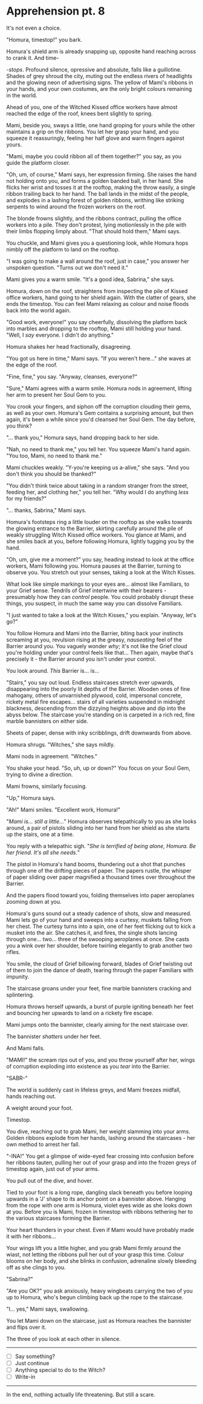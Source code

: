 # Apprehension pt. 8

It's not even a choice.

"Homura, timestop!" you bark.

Homura's shield arm is already snapping up, opposite hand reaching across to crank it. And time-

*-stops*. Profound silence, opressive and absolute, falls like a guillotine. Shades of grey shroud the city, muting out the endless rivers of headlights and the glowing neon of advertising signs. The yellow of Mami's ribbons in your hands, and your own costumes, are the only bright colours remaining in the world.

Ahead of you, one of the Witched Kissed office workers have almost reached the edge of the roof, knees bent slightly to spring.

Mami, beside you, sways a little, one hand groping for yours while the other maintains a grip on the ribbons. You let her grasp your hand, and you squeeze it reassuringly, feeling her half glove and warm fingers against yours.

"Mami, maybe you could ribbon all of them together?" you say, as you guide the platform closer.

"Oh, um, of course," Mami says, her expression firming. She raises the hand not holding onto you, and forms a golden banded ball, in her hand. She flicks her wrist and tosses it at the rooftop, making the throw easily, a single ribbon trailing back to her hand. The ball lands in the midst of the people, and explodes in a lashing forest of golden ribbons, writhing like striking serpents to wind around the frozen workers on the roof.

The blonde frowns slightly, and the ribbons contract, pulling the office workers into a pile. They don't protest, lying motionlessly in the pile with their limbs flopping limply about. "That should hold them," Mami says.

You chuckle, and Mami gives you a questioning look, while Homura hops nimbly off the platform to land on the rooftop.

"I was going to make a wall around the roof, just in case," you answer her unspoken question. "Turns out we don't need it."

Mami gives you a warm smile. "It's a good idea, Sabrina," she says.

Homura, down on the roof, straightens from inspecting the pile of Kissed office workers, hand going to her shield again. With the clatter of gears, she ends the timestop. You can feel Mami relaxing as colour and noise floods back into the world again.

"Good work, everyone!" you say cheerfully, dissolving the platform back into marbles and dropping to the rooftop, Mami still holding your hand. "Well, I *say* everyone. I didn't do anything."

Homura shakes her head fractionally, disagreeing.

"You got us here in time," Mami says. "If you weren't here..." she waves at the edge of the roof.

"Fine, fine," you say. "Anyway, cleanses, everyone?"

"Sure," Mami agrees with a warm smile. Homura nods in agreement, lifting her arm to present her Soul Gem to you.

You crook your fingers, and siphon off the corruption clouding their gems, as well as your own. Homura's Gem contains a surprising amount, but then again, it's been a while since you'd cleansed her Soul Gem. The day before, you think?

"... thank you," Homura says, hand dropping back to her side.

"Nah, no need to thank me," you tell her. You squeeze Mami's hand again. "You too, Mami, no need to thank me."

Mami chuckles weakly. "Y-you're keeping us a-alive," she says. "And you don't think you should be thanked?"

"You didn't think twice about taking in a random stranger from the street, feeding her, and clothing her," you tell her. "Why would I do anything *less* for my friends?"

"... thanks, Sabrina," Mami says.

Homura's footsteps ring a little louder on the rooftop as she walks towards the glowing entrance to the Barrier, skirting carefully around the pile of weakly struggling Witch Kissed office workers. You glance at Mami, and she smiles back at you, before following Homura, lightly tugging you by the hand.

"Oh, um, give me a moment?" you say, heading instead to look at the office workers, Mami following you. Homura pauses at the Barrier, turning to observe you. You stretch out your senses, taking a look at the Witch Kisses.

What look like simple markings to your eyes are... almost like Familiars, to your Grief sense. Tendrils of Grief intertwine with their bearers - presumably how they can *control* people. You could probably disrupt these things, you suspect, in much the same way you can dissolve Familiars.

"I just wanted to take a look at the Witch Kisses," you explain. "Anyway, let's go?"

You follow Homura and Mami into the Barrier, biting back your instincts screaming at you, revulsion rising at the greasy, *nauseating* feel of the Barrier around you. You vaguely wonder *why*; it's not like the Grief cloud you're holding under your control feels like that... Then again, maybe that's precisely it - the Barrier around you isn't under your control.

You look around. *This* Barrier is... is...

"Stairs," you say out loud. Endless staircases stretch ever upwards, disappearing into the poorly lit depths of the Barrier. Wooden ones of fine mahogany, others of unvarnished plywood, cold, impersonal concrete, rickety metal fire escapes... stairs of all varieties suspended in midnight blackness, descending from the dizzying heights above and dip into the abyss below. The staircase you're standing on is carpeted in a rich red, fine marble bannisters on either side.

Sheets of paper, dense with inky scribblings, drift downwards from above.

Homura shrugs. "Witches," she says mildly.

Mami nods in agreement. "Witches."

You shake your head. "So, uh, up or down?" You focus on your Soul Gem, trying to divine a direction.

Mami frowns, similarly focusing.

"Up," Homura says.

"Ah!" Mami smiles. "Excellent work, Homura!"

"*Mami is... still a little...*" Homura observes telepathically to you as she looks around, a pair of pistols sliding into her hand from her shield as she starts up the stairs, one at a time.

You reply with a telepathic sigh. "*She is *terrified* of being alone, Homura. Be her *friend*. It's all she needs.*"

The pistol in Homura's hand booms, thundering out a shot that punches through one of the drifting pieces of paper. The papers rustle, the whisper of paper sliding over paper magnified a thousand times over throughout the Barrier.

And the papers flood toward you, folding themselves into paper aeroplanes zooming down at you.

Homura's guns sound out a steady cadence of shots, slow and measured. Mami lets go of your hand and sweeps into a curtesy, muskets falling from her chest. The curtesy turns into a spin, one of her feet flicking out to kick a musket into the air. She catches it, and fires, the single shots lancing through one... two... three of the swooping aeroplanes at once. She casts you a wink over her shoulder, before twirling elegantly to grab another two rifles.

You smile, the cloud of Grief billowing forward, blades of Grief twisting out of them to join the dance of death, tearing through the paper Familiars with impunity.

The staircase groans under your feet, fine marble bannisters cracking and splintering.

Homura throws herself upwards, a burst of purple igniting beneath her feet and bouncing her upwards to land on a rickety fire escape.

Mami jumps onto the bannister, clearly aiming for the next staircase over.

The bannister *shatters* under her feet.

And Mami falls.

"MAMI!" the scream rips out of you, and you throw yourself after her, wings of corruption exploding into existence as you *tear* into the Barrier.

"SABR-"

The world is suddenly cast in lifeless greys, and Mami freezes midfall, hands reaching out.

A weight around your foot.

Timestop.

You dive, reaching out to grab Mami, her weight slamming into your arms. Golden ribbons explode from her hands, lashing around the staircases - her own method to arrest her fall.

"-INA!" You get a glimpse of wide-eyed fear crossing into confusion before her ribbons tauten, pulling her out of your grasp and into the frozen greys of timestop again, just out of your arms.

You pull out of the dive, and hover.

Tied to your foot is a long rope, dangling slack beneath you before looping upwards in a 'J' shape to its anchor point on a bannister above. Hanging from the rope with one arm is Homura, violet eyes wide as she looks down at you. Before you is Mami, frozen in timestop with ribbons tethering her to the various staircases forming the Barrier.

Your heart thunders in your chest. Even if Mami would have probably made it with her ribbons...

Your wings lift you a little higher, and you grab Mami firmly around the wiast, not letting the ribbons pull her out of your grasp this time. Colour blooms on her body, and she blinks in confusion, adrenaline slowly bleeding off as she clings to you.

"Sabrina?"

"Are you OK?" you ask anxiously, heavy wingbeats carrying the two of you up to Homura, who's begun climbing back up the rope to the staircase.

"I... yes," Mami says, swallowing.

You let Mami down on the staircase, just as Homura reaches the bannister and flips over it.

The three of you look at each other in silence.

---

- [ ] Say something?
- [ ] Just continue
- [ ] Anything special to do to the Witch?
- [ ] Write-in

---

In the end, nothing actually life threatening. But still a scare.
